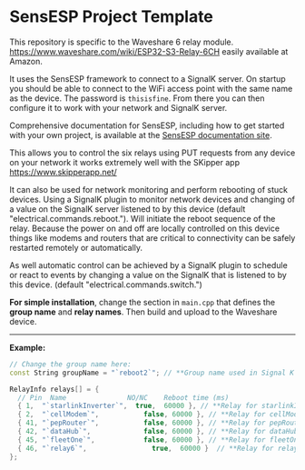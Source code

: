 # SensESP Project Template

This repository is specific to the Waveshare 6 relay module.
https://www.waveshare.com/wiki/ESP32-S3-Relay-6CH easily available at Amazon.

It uses the SensESP framework to connect to a SignalK server.
On startup you should be able to connect to
the WiFi access point with the same name as the device. The password is `thisisfine`. From there you can then configure it to work with your network and SignalK server.

Comprehensive documentation for SensESP, including how to get started with your own project, is available at the [SensESP documentation site](https://signalk.org/SensESP/).

This allows you to control the six relays using PUT requests from any device on your network it works extremely well with the SKipper app https://www.skipperapp.net/

It can also be used for network monitoring and perform rebooting of stuck devices. Using a SignalK plugin to monitor network devices and changing of a value on the SignalK server listened to by this device (default "electrical.commands.reboot.<deviceName>"). Will initiate the reboot sequence of the relay. Because the power on and off are locally controlled on this device things like modems and routers that are critical to connectivity can be safely restarted remotely or automatically.

As well automatic control can be achieved by a SignalK plugin to schedule or react to events by changing a value on the SignalK that is listened to by this device. (default "electrical.commands.switch.<deviceName>")

**For simple installation**, change the section in `main.cpp` that defines the **group name** and **relay names**. Then build and upload to the Waveshare device.

---

**Example:**

```cpp
// Change the group name here:
const String groupName = "`reboot2`"; // **Group name used in Signal K path**

RelayInfo relays[] = {
  // Pin  Name               NO/NC    Reboot time (ms)
  { 1,  "`starlinkInverter`",  true,  60000 }, // **Relay for starlinkInverter**
  { 2,  "`cellModem`",           false, 60000 }, // **Relay for cellModem**
  { 41, "`pepRouter`",           false, 60000 }, // **Relay for pepRouter**
  { 42, "`dataHub`",             false, 60000 }, // **Relay for dataHub**
  { 45, "`fleetOne`",            false, 60000 }, // **Relay for fleetOne**
  { 46, "`relay6`",                true,  60000 }  // **Relay for relay6**
};
```
